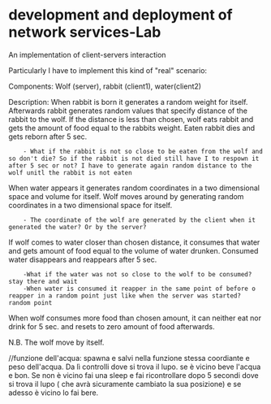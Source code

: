 # development and deployment of network services-Lab
 An implementation of client-servers interaction

Particularly I have to implement this kind of "real" scenario:

Components: Wolf (server), rabbit (client1), water(client2)

Description: When rabbit is born it generates a random weight for itself. Afterwards rabbit generates random values that specify distance of the rabbit to the wolf. If the distance is less than chosen, wolf eats rabbit and gets the amount of food equal to the rabbits weight. Eaten rabbit dies and gets reborn after 5 sec.

        - What if the rabbit is not so close to be eaten from the wolf and so don't die? So if the rabbit is not died still have I to respown it after 5 sec or not? I have to generate again random distance to the wolf unitl the rabbit is not eaten



 When water appears it generates random coordinates in a two dimensional space and volume for itself. Wolf moves around by generating random coordinates in a two dimensional space for itself.
    
        - The coordinate of the wolf are generated by the client when it generated the water? Or by the server? 
 
  If wolf comes to water closer than chosen distance, it consumes that water and gets amount of food equal to the volume of water drunken. Consumed water disappears and reappears after 5 sec.

        -What if the water was not so close to the wolf to be consumed? stay there and wait
        -When water is consumed it reapper in the same point of before o reapper in a random point just like when the server was started? random point
  
   When wolf consumes more food than chosen amount, it can neither eat nor drink for 5 sec. and resets to zero amount of food afterwards.


   N.B. The wolf move by itself.



   //funzione dell'acqua: spawna e salvi nella funzione stessa coordiante e peso dell'acqua. Da lì controlli dove si trova il lupo. se è vicino beve l'acqua e bon. Se non è vicino fai una sleep e fai ricontrollare dopo 5 secondi dove si trova il lupo ( che avrà sicuramente cambiato la sua posizione) e se adesso è vicino lo fai bere. 